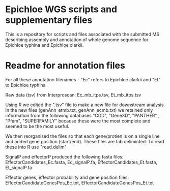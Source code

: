 # Epichloe WGS scripts and supplementary files

This is a repository for scripts and files associated with the submitted MS describing assembly and annotation of whole genome sequence for Epichloe typhina and Epichloe clarkii.


# Readme for annotation files
For all these annotation filenames - "Ec" refers to Epichloe clarkii and "Et" to Epichloe typhina

Raw data (tsv) from Interproscan: 
Ec_mb_itps.tsv, Et_mb_itps.tsv

Using R we edited the ".tsv" file to make a new file for downstream analysis. In the new files (genAnn_etmb.txt, genAnn_ecmb.txt) we retained only information from the following databases "CDD", "Gene3D", "PANTHER" , "Pfam", "SUPERFAMILY" because these were the most complete and seemed to be the most useful.

We then reorganised the files so that each gene/protien is on a single line and added gene position (start/end). These files are tab deliminted. To read these into R use "read.delim"

SignalP and effectorP produced the following fasta files: EffectorCandidates_Ec.fasta, Ec_signalP.fa, EffectorCandidates_Et.fasta, Et_signalP.fa

Effector genes, effector probability and gene position files: EffectorCandidateGenesPos_Ec.txt, EffectorCandidateGenesPos_Et.txt
 
